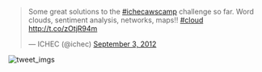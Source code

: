 <blockquote class="twitter-tweet"><p>Some great solutions to the <a href="https://twitter.com/search?q=%23ichecawscamp&amp;src=hash">#ichecawscamp</a> challenge so far. Word clouds, sentiment analysis, networks, maps!! <a href="https://twitter.com/search?q=%23cloud&amp;src=hash">#cloud</a>  <a href="http://t.co/zOtjR94m">http://t.co/zOtjR94m</a></p>&mdash; ICHEC (@ichec) <a href="https://twitter.com/ichec/statuses/242629221598507008">September 3, 2012</a></blockquote>
<script async src="//platform.twitter.com/widgets.js" charset="utf-8"></script>

![tweet_img](https://o.twimg.com/1/proxy.jpg?t=FQQVBhgpaHR0cHM6Ly90d2l0cGljLmNvbS9zaG93L2xhcmdlL2FxcTk0Ny5qcGcUAhYAEgA&s=Hy9_Fdf2KIa0pGweeF5s1AMrqhW1dy1XukAnJLDBoM4)s

